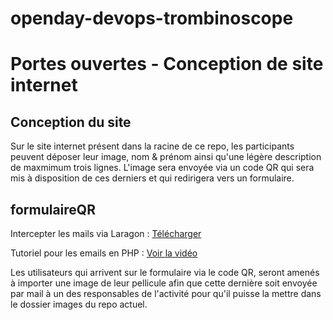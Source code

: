 # openday-devops-trombinoscope

# Portes ouvertes - Conception de site internet

## Conception du site
Sur le site internet présent dans la racine de ce repo, les participants peuvent déposer leur image, nom & prénom ainsi qu'une légère description de maxmimum trois lignes. 
L'image sera envoyée via un code QR qui sera mis à disposition de ces derniers et qui redirigera vers un formulaire.

## formulaireQR
Intercepter les mails via Laragon : [Télécharger](https://laragon.org/download/index.html)

Tutoriel pour les emails en PHP : [Voir la vidéo](https://www.youtube.com/watch?v=SXKzTjxXW88&t=270s)

Les utilisateurs qui arrivent sur le formulaire via le code QR, seront amenés à importer une image de leur pellicule afin que cette dernière soit envoyée par mail à un des responsables de l'activité pour qu'il puisse la mettre dans le dossier images du repo actuel.